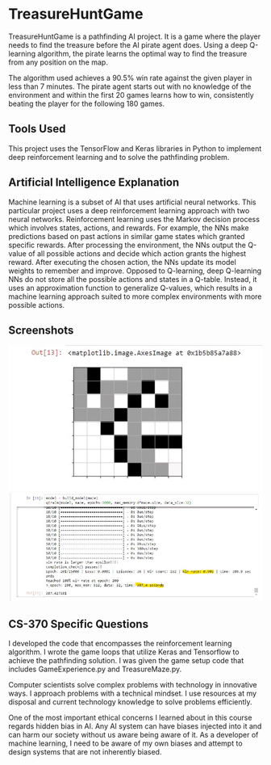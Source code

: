 # TreasureHuntGame

TreasureHuntGame is a pathfinding AI project. It is a game where the player needs to find the treasure before the AI pirate agent does. Using a deep Q-learning algorithm, the pirate learns the optimal way to find the treasure from any position on the map.

The algorithm used achieves a 90.5% win rate against the given player in less than 7 minutes. The pirate agent starts out with no knowledge of the environment and within the first 20 games learns how to win, consistently beating the player for the following 180 games.

## Tools Used

This project uses the TensorFlow and Keras libraries in Python to implement deep reinforcement learning and to solve the pathfinding problem.

## Artificial Intelligence Explanation

Machine learning is a subset of AI that uses artificial neural networks. This particular project uses a deep reinforcement learning approach with two neural networks. Reinforcement learning uses the Markov decision process which involves states, actions, and rewards. For example, the NNs make predictions based on past actions in similar game states which granted specific rewards. After processing the environment, the NNs output the Q-value of all possible actions and decide which action grants the highest reward. After executing the chosen action, the NNs update its model weights to remember and improve. Opposed to Q-learning, deep Q-learning NNs do not store all the possible actions and states in a Q-table. Instead, it uses an approximation function to generalize Q-values, which results in a machine learning approach suited to more complex environments with more possible actions.

## Screenshots

![Game map](Screenshots/map.jpg)
![Problem solved in less than 7 minutes](Screenshots/problemSolved.jpg)

## CS-370 Specific Questions

I developed the code that encompasses the reinforcement learning algorithm. I wrote the game loops that utilize Keras and Tensorflow to achieve the pathfinding solution. I was given the game setup code that includes GameExperience.py and TreasureMaze.py.

Computer scientists solve complex problems with technology in innovative ways. I approach problems with a technical mindset. I use resources at my disposal and current technology knowledge to solve problems efficiently.

One of the most important ethical concerns I learned about in this course regards hidden bias in AI. Any AI system can have biases injected into it and can harm our society without us aware being aware of it. As a developer of machine learning, I need to be aware of my own biases and attempt to design systems that are not inherently biased.
